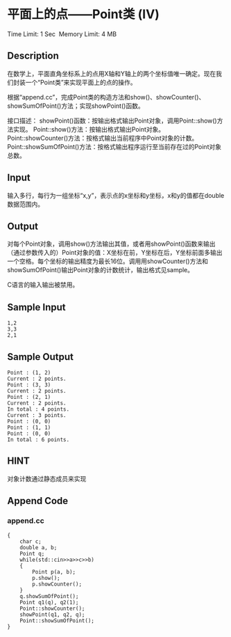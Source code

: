 # 平面上的点——Point类 (IV)
Time Limit: 1 Sec  Memory Limit: 4 MB


## Description
在数学上，平面直角坐标系上的点用X轴和Y轴上的两个坐标值唯一确定。现在我们封装一个“Point类”来实现平面上的点的操作。

根据“append.cc”，完成Point类的构造方法和show()、showCounter()、showSumOfPoint()方法；实现showPoint()函数。

接口描述：
showPoint()函数：按输出格式输出Point对象，调用Point::show()方法实现。
Point::show()方法：按输出格式输出Point对象。
Point::showCounter()方法：按格式输出当前程序中Point对象的计数。
Point::showSumOfPoint()方法：按格式输出程序运行至当前存在过的Point对象总数。

## Input
输入多行，每行为一组坐标“x,y”，表示点的x坐标和y坐标，x和y的值都在double数据范围内。

## Output
对每个Point对象，调用show()方法输出其值，或者用showPoint()函数来输出（通过参数传入的）Point对象的值：X坐标在前，Y坐标在后，Y坐标前面多输出一个空格。每个坐标的输出精度为最长16位。调用用showCounter()方法和showSumOfPoint()输出Point对象的计数统计，输出格式见sample。

C语言的输入输出被禁用。

## Sample Input
```
1,2
3,3
2,1
```
## Sample Output
```
Point : (1, 2)
Current : 2 points.
Point : (3, 3)
Current : 2 points.
Point : (2, 1)
Current : 2 points.
In total : 4 points.
Current : 3 points.
Point : (0, 0)
Point : (1, 1)
Point : (0, 0)
In total : 6 points.
```

## HINT
对象计数通过静态成员来实现

## Append Code
### append.cc
```cppint main()
{
    char c;
    double a, b;
    Point q;
    while(std::cin>>a>>c>>b)
    {
        Point p(a, b);
        p.show();
        p.showCounter();
    }
    q.showSumOfPoint();
    Point q1(q), q2(1);
    Point::showCounter();
    showPoint(q1, q2, q);
    Point::showSumOfPoint();
}
```
